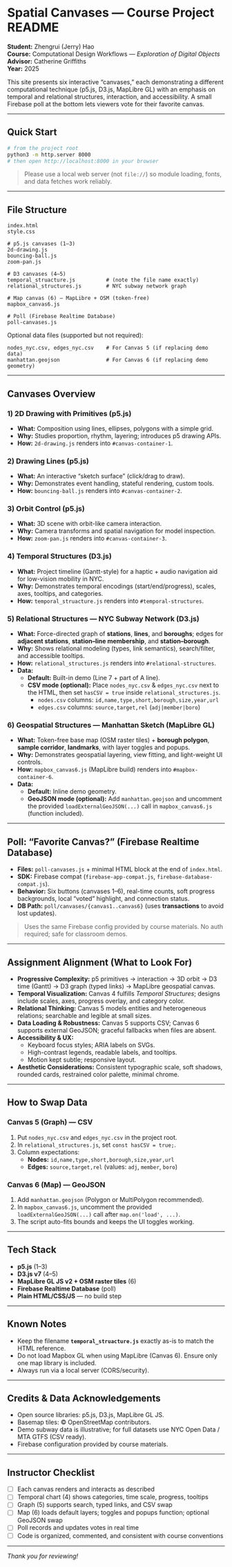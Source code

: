 # Spatial Canvases — Course Project README

**Student:** Zhengrui (Jerry) Hao  
**Course:** Computational Design Workflows — *Exploration of Digital Objects*  
**Advisor:** Catherine Griffiths  
**Year:** 2025

This site presents six interactive “canvases,” each demonstrating a different computational technique (p5.js, D3.js, MapLibre GL) with an emphasis on temporal and relational structures, interaction, and accessibility. A small Firebase poll at the bottom lets viewers vote for their favorite canvas.

---

## Quick Start

```bash
# from the project root
python3 -m http.server 8000
# then open http://localhost:8000 in your browser
```

> Please use a local web server (not `file://`) so module loading, fonts, and data fetches work reliably.

---

## File Structure

```
index.html
style.css

# p5.js canvases (1–3)
2d-drawing.js
bouncing-ball.js
zoom-pan.js

# D3 canvases (4–5)
temporal_struacture.js          # (note the file name exactly)
relational_structures.js        # NYC subway network graph

# Map canvas (6) — MapLibre + OSM (token-free)
mapbox_canvas6.js

# Poll (Firebase Realtime Database)
poll-canvases.js
```

Optional data files (supported but not required):
```
nodes_nyc.csv, edges_nyc.csv    # For Canvas 5 (if replacing demo data)
manhattan.geojson               # For Canvas 6 (if replacing demo geometry)
```

---

## Canvases Overview

### 1) 2D Drawing with Primitives (p5.js)
- **What:** Composition using lines, ellipses, polygons with a simple grid.
- **Why:** Studies proportion, rhythm, layering; introduces p5 drawing APIs.
- **How:** `2d-drawing.js` renders into `#canvas-container-1`.

### 2) Drawing Lines (p5.js)
- **What:** An interactive “sketch surface” (click/drag to draw).
- **Why:** Demonstrates event handling, stateful rendering, custom tools.
- **How:** `bouncing-ball.js` renders into `#canvas-container-2`.

### 3) Orbit Control (p5.js)
- **What:** 3D scene with orbit-like camera interaction.
- **Why:** Camera transforms and spatial navigation for model inspection.
- **How:** `zoom-pan.js` renders into `#canvas-container-3`.

### 4) Temporal Structures (D3.js)
- **What:** Project timeline (Gantt-style) for a haptic + audio navigation aid for low-vision mobility in NYC.
- **Why:** Demonstrates temporal encodings (start/end/progress), scales, axes, tooltips, and categories.
- **How:** `temporal_struacture.js` renders into `#temporal-structures`.

### 5) Relational Structures — NYC Subway Network (D3.js)
- **What:** Force-directed graph of **stations**, **lines**, and **boroughs**; edges for **adjacent stations**, **station–line membership**, and **station–borough**.
- **Why:** Shows relational modeling (types, link semantics), search/filter, and accessible tooltips.
- **How:** `relational_structures.js` renders into `#relational-structures`.
- **Data:**
  - **Default:** Built-in demo (Line 7 + part of A line).
  - **CSV mode (optional):** Place `nodes_nyc.csv` & `edges_nyc.csv` next to the HTML, then set `hasCSV = true` inside `relational_structures.js`.
    - `nodes.csv` columns: `id,name,type,short,borough,size,year,url`
    - `edges.csv` columns: `source,target,rel` (`adj|member|boro`)

### 6) Geospatial Structures — Manhattan Sketch (MapLibre GL)
- **What:** Token-free base map (OSM raster tiles) + **borough polygon**, **sample corridor**, **landmarks**, with layer toggles and popups.
- **Why:** Demonstrates geospatial layering, view fitting, and light-weight UI controls.
- **How:** `mapbox_canvas6.js` (MapLibre build) renders into `#mapbox-container-6`.
- **Data:**
  - **Default:** Inline demo geometry.
  - **GeoJSON mode (optional):** Add `manhattan.geojson` and uncomment the provided `loadExternalGeoJSON(...)` call in `mapbox_canvas6.js` (function included).

---

## Poll: “Favorite Canvas?” (Firebase Realtime Database)

- **Files:** `poll-canvases.js` + minimal HTML block at the end of `index.html`.
- **SDK:** Firebase compat (`firebase-app-compat.js`, `firebase-database-compat.js`).
- **Behavior:** Six buttons (canvases 1–6), real-time counts, soft progress backgrounds, local “voted” highlight, and connection status.
- **DB Path:** `poll/canvases/{canvas1..canvas6}` (uses **transactions** to avoid lost updates).

> Uses the same Firebase config provided by course materials. No auth required; safe for classroom demos.

---

## Assignment Alignment (What to Look For)

- **Progressive Complexity:** p5 primitives → interaction → 3D orbit → D3 time (Gantt) → D3 graph (typed links) → MapLibre geospatial canvas.
- **Temporal Visualization:** Canvas 4 fulfills *Temporal Structures*; designs include scales, axes, progress overlay, and category color.
- **Relational Thinking:** Canvas 5 models entities and heterogeneous relations; searchable and legible at small sizes.
- **Data Loading & Robustness:** Canvas 5 supports CSV; Canvas 6 supports external GeoJSON; graceful fallbacks when files are absent.
- **Accessibility & UX:**
  - Keyboard focus styles; ARIA labels on SVGs.
  - High-contrast legends, readable labels, and tooltips.
  - Motion kept subtle; responsive layout.
- **Aesthetic Considerations:** Consistent typographic scale, soft shadows, rounded cards, restrained color palette, minimal chrome.

---

## How to Swap Data

### Canvas 5 (Graph) — CSV
1. Put `nodes_nyc.csv` and `edges_nyc.csv` in the project root.  
2. In `relational_structures.js`, set `const hasCSV = true;`.  
3. Column expectations:
   - **Nodes:** `id,name,type,short,borough,size,year,url`  
   - **Edges:** `source,target,rel` (values: `adj`, `member`, `boro`)

### Canvas 6 (Map) — GeoJSON
1. Add `manhattan.geojson` (Polygon or MultiPolygon recommended).  
2. In `mapbox_canvas6.js`, uncomment the provided `loadExternalGeoJSON(...)` call after `map.on('load', ...)`.  
3. The script auto-fits bounds and keeps the UI toggles working.

---

## Tech Stack

- **p5.js** (1–3)  
- **D3.js v7** (4–5)  
- **MapLibre GL JS v2 + OSM raster tiles** (6)  
- **Firebase Realtime Database** (poll)  
- **Plain HTML/CSS/JS** — no build step

---

## Known Notes

- Keep the filename **`temporal_struacture.js`** exactly as-is to match the HTML reference.
- Do not load Mapbox GL when using MapLibre (Canvas 6). Ensure only one map library is included.
- Always run via a local server (CORS/security).

---

## Credits & Data Acknowledgements

- Open source libraries: p5.js, D3.js, MapLibre GL JS.  
- Basemap tiles: © OpenStreetMap contributors.  
- Demo subway data is illustrative; for full datasets use NYC Open Data / MTA GTFS (CSV ready).  
- Firebase configuration provided by course materials.

---

## Instructor Checklist

- [ ] Each canvas renders and interacts as described  
- [ ] Temporal chart (4) shows categories, time scale, progress, tooltips  
- [ ] Graph (5) supports search, typed links, and CSV swap  
- [ ] Map (6) loads default layers; toggles and popups function; optional GeoJSON swap  
- [ ] Poll records and updates votes in real time  
- [ ] Code is organized, commented, and consistent with course conventions

---

*Thank you for reviewing!*
